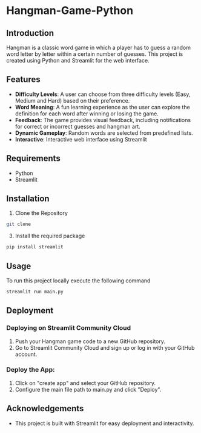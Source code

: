 # Hangman-Game-Python

## Introduction
Hangman is a classic word game in which a player has to guess a random word letter by letter within a certain number of guesses. This project is created using Python and Streamlit for the web interface. 

## Features
- **Difficulty Levels**: A user can choose from three difficulty levels (Easy, Medium and Hard) based on their preference.
- **Word Meaning**: A fun learning experience as the user can explore the definition for each word after winning or losing the game.
- **Feedback**: The game provides visual feedback, including notifications for correct or incorrect guesses and hangman art.
- **Dynamic Gameplay**: Random words are selected from predefined lists.
- **Interactive**: Interactive web interface using Streamlit

## Requirements
- Python
- Streamlit

## Installation
1. Clone the Repository
```bash
git clone 
```
3. Install the required package
```bash
pip install streamlit
```

## Usage
To run this project locally execute the following command
```bash
streamlit run main.py
```

## Deployment
### Deploying on Streamlit Community Cloud
1. Push your Hangman game code to a new GitHub repository.
2. Go to Streamlit Community Cloud and sign up or log in with your GitHub account.

### Deploy the App:
1. Click on "create app" and select your GitHub repository.
2. Configure the main file path to main.py and click "Deploy".

## Acknowledgements
- This project is built with Streamlit for easy deployment and interactivity. 
